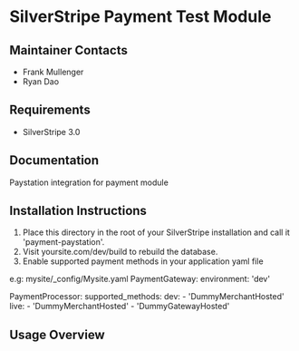 SilverStripe Payment Test Module
================================

Maintainer Contacts
-------------------
*  Frank Mullenger 
*  Ryan Dao

Requirements
------------
* SilverStripe 3.0

Documentation
-------------
Paystation integration for payment module

Installation Instructions
-------------------------
1. Place this directory in the root of your SilverStripe installation and call it 'payment-paystation'.
2. Visit yoursite.com/dev/build to rebuild the database.
3. Enable supported payment methods in your application yaml file

e.g: mysite/_config/Mysite.yaml
PaymentGateway:
  environment:
    'dev'

PaymentProcessor:
  supported_methods:
    dev:
      - 'DummyMerchantHosted'
    live:
      - 'DummyMerchantHosted'
      - 'DummyGatewayHosted'

Usage Overview
--------------